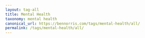 ```yaml
---
layout: tag-all
title: Mental Health
taxonomy: mental health
canonical_url: https://bennorris.com/tags/mental-health/all/
permalink: /tags/mental-health/all/
---
```

